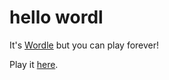 # hello wordl
It's [Wordle](https://www.powerlanguage.co.uk/wordle/) but you can play forever!

Play it [here](http://foldr.moe/hello-wordl/).